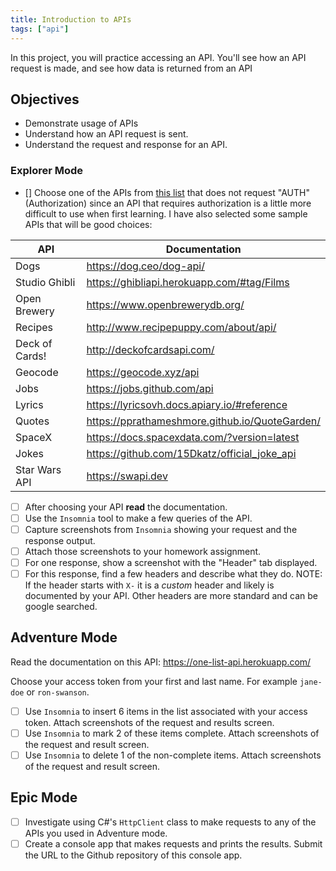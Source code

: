 ```yaml
---
title: Introduction to APIs
tags: ["api"]
---
```


<!-- prettier-ignore-start -->

In this project, you will practice accessing an API. You'll see how an API
request is made, and see how data is returned from an API

## Objectives

- Demonstrate usage of APIs
- Understand how an API request is sent.
- Understand the request and response for an API.

### Explorer Mode

- [] Choose one of the APIs from
  [this list](https://github.com/public-apis/public-apis) that does not request
  "AUTH" (Authorization) since an API that requires authorization is a little
  more difficult to use when first learning. I have also selected some sample
  APIs that will be good choices:

| API                                                      | Documentation                                  |
| -------------------------------------------------------- | ---------------------------------------------- |
| Dogs                                                     | https://dog.ceo/dog-api/                       |
| Studio Ghibli                                            | https://ghibliapi.herokuapp.com/#tag/Films     |
| Open Brewery                                             | https://www.openbrewerydb.org/                 |
| Recipes                                                  | http://www.recipepuppy.com/about/api/          |
| Deck of Cards!                                           | http://deckofcardsapi.com/                     |
| Geocode                                                  | https://geocode.xyz/api                        |
| Jobs                                                     | https://jobs.github.com/api                    |
| Lyrics                                                   | https://lyricsovh.docs.apiary.io/#reference    |
| Quotes                                                   | https://pprathameshmore.github.io/QuoteGarden/ |
| SpaceX                                                   | https://docs.spacexdata.com/?version=latest    |
| Jokes                                                    | https://github.com/15Dkatz/official_joke_api   |
| Star Wars API                                            | https://swapi.dev                              |

- [ ] After choosing your API **read** the documentation.
- [ ] Use the `Insomnia` tool to make a few queries of the API.
- [ ] Capture screenshots from `Insomnia` showing your request and the response
      output.
- [ ] Attach those screenshots to your homework assignment.
- [ ] For one response, show a screenshot with the "Header" tab displayed.
- [ ] For this response, find a few headers and describe what they do. NOTE: If
      the header starts with `X-` it is a _custom_ header and likely is
      documented by your API. Other headers are more standard and can be google
      searched.

## Adventure Mode

Read the documentation on this API: https://one-list-api.herokuapp.com/

Choose your access token from your first and last name. For example `jane-doe`
or `ron-swanson`.

- [ ] Use `Insomnia` to insert 6 items in the list associated with your access
      token. Attach screenshots of the request and results screen.
- [ ] Use `Insomnia` to mark 2 of these items complete. Attach screenshots of
      the request and result screen.
- [ ] Use `Insomnia` to delete 1 of the non-complete items. Attach screenshots
      of the request and result screen.

## Epic Mode

- [ ] Investigate using C#'s `HttpClient` class to make requests to any of the
      APIs you used in Adventure mode.
- [ ] Create a console app that makes requests and prints the results. Submit
      the URL to the Github repository of this console app.
